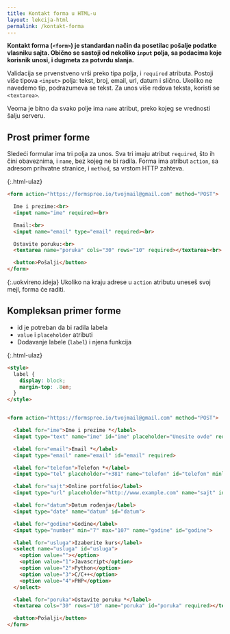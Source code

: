 ```yaml
---
title: Kontakt forma u HTML-u
layout: lekcija-html
permalink: /kontakt-forma
---
```


**Kontakt forma (`<form>`) je standardan način da posetilac pošalje podatke vlasniku sajta. Obično se sastoji od nekoliko `input` polja, sa podacima koje korisnik unosi, i dugmeta za potvrdu slanja.**

Validacija se prvenstveno vrši preko tipa polja, i `required` atributa. Postoji više tipova `<input>` polja: tekst, broj, email, url, datum i slično. Ukoliko ne navedemo tip, podrazumeva se tekst. Za unos više redova teksta, koristi se `<textarea>`.

Veoma je bitno da svako polje ima `name` atribut, preko kojeg se vrednosti šalju serveru.

## Prost primer forme

Sledeći formular ima tri polja za unos. Sva tri imaju atribut `required`, što ih čini obaveznima, i `name`, bez kojeg ne bi radila. Forma ima atribut `action`, sa adresom prihvatne stranice, i `method`, sa vrstom HTTP zahteva.

{:.html-ulaz}
```html
<form action="https://formspree.io/tvojmail@gmail.com" method="POST">

  Ime i prezime:<br>
  <input name="ime" required><br>

  Email:<br>
  <input name="email" type="email" required><br>

  Ostavite poruku:<br>
  <textarea name="poruka" cols="30" rows="10" required></textarea><br>

  <button>Pošalji</button>
</form>
```

{:.uokvireno.ideja}
Ukoliko na kraju adrese u `action` atributu uneseš svoj mejl, forma će raditi.

## Kompleksan primer forme

- id je potreban da bi radila labela
- `value` i `placeholder` atributi
- Dodavanje labele (`label`) i njena funkcija
  
{:.html-ulaz}
```html
<style>
  label {
    display: block;
    margin-top: .8em;
  }
</style>


<form action="https://formspree.io/tvojmail@gmail.com" method="POST">

  <label for="ime">Ime i prezime *</label>
  <input type="text" name="ime" id="ime" placeholder="Unesite ovde" required>

  <label for="email">Email *</label>
  <input type="email" name="email" id="email" required>

  <label for="telefon">Telefon *</label>
  <input type="tel" placeholder="+381" name="telefon" id="telefon" minlength="9" required>

  <label for="sajt">Online portfolio</label>
  <input type="url" placeholder="http://www.example.com" name="sajt" id="sajt">

  <label for="datum">Datum rođenja</label>
  <input type="date" name="datum" id="datum">

  <label for="godine">Godine</label>
  <input type="number" min="7" max="107" name="godine" id="godine">

  <label for="usluga">Izaberite kurs</label>
  <select name="usluga" id="usluga">
    <option value=""></option>
    <option value="1">Javascript</option>
    <option value="2">Python</option>
    <option value="3">C/C++</option>
    <option value="4">PHP</option>
  </select>

  <label for="poruka">Ostavite poruku *</label>
  <textarea cols="30" rows="10" name="poruka" id="poruka" required></textarea><br>

  <button>Pošalji</button>
</form>
```
